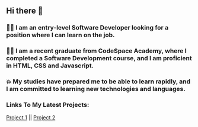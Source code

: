 ## Hi there 👋

### :woman_technologist: I am an entry-level Software Developer looking for a position where I can learn on the job.
### :woman_student: I am a recent graduate from CodeSpace Academy, where I completed a Software Development course, and I am proficient in HTML, CSS and Javascript. 
### :boom: My studies have prepared me to be able to learn rapidly, and I am committed to learning new technologies and languages.

### Links To My Latest Projects:
[Project 1](https://github.com/saarahabdel/SAAABD037_FTC2301_GroupB_SaarahAbdelmaged_ITW_DigitalResume) ||
[Project 2](https://github.com/saarahabdel/SAAABD037_FTC2301_GroupB_SaarahAbdelmaged_ITW_IWA19)
    

<!--
**saarahabdel/saarahabdel** is a ✨ _special_ ✨ repository because its `README.md` (this file) appears on your GitHub profile.

Here are some ideas to get you started:

- 🔭 I’m currently working on ...
- 🌱 I’m currently learning ...
- 👯 I’m looking to collaborate on ...
- 🤔 I’m looking for help with ...
- 💬 Ask me about ...
- 📫 How to reach me: ...
- 😄 Pronouns: ...
- ⚡ Fun fact: ...
-->

